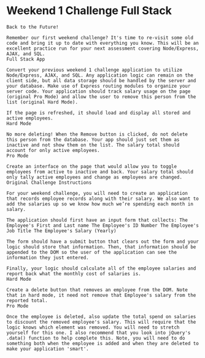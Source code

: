 # Weekend 1 Challenge Full Stack

    Back to the Future!

    Remember our first weekend challenge? It's time to re-visit some old code and bring it up to date with everything you know. This will be an excellent practice run for your next assessment covering Node/Express, AJAX, and SQL.
    Full Stack App

    Convert your previous weekend 1 challenge application to utilize Node/Express, AJAX, and SQL. Any application logic can remain on the client side, but all data storage should be handled by the server and your database. Make use of Express routing modules to organize your server code. Your application should track salary usage on the page (original Pro Mode) and allow the user to remove this person from the list (original Hard Mode).

    If the page is refreshed, it should load and display all stored and active employees.
    Hard Mode

    No more deleting! When the Remove button is clicked, do not delete this person from the database. Your app should just set them as inactive and not show them on the list. The salary total should account for only active employees.
    Pro Mode

    Create an interface on the page that would allow you to toggle employees from active to inactive and back. Your salary total should only tally active employees and change as employees are changed.
    Original Challenge Instructions

    For your weekend challenge, you will need to create an application that records employee records along with their salary. We also want to add the salaries up so we know how much we’re spending each month in salary.

    The application should first have an input form that collects: The Employee's First and Last name The Employee's ID Number The Employee's Job Title The Employee's Salary (Yearly)

    The form should have a submit button that clears out the form and your logic should store that information. Then, that information should be appended to the DOM so the user of the application can see the information they just entered.

    Finally, your logic should calculate all of the employee salaries and report back what the monthly cost of salaries is.
    Hard Mode

    Create a delete button that removes an employee from the DOM. Note that in hard mode, it need not remove that Employee's salary from the reported total.
    Pro Mode

    Once the employee is deleted, also update the total spend on salaries to discount the removed employee's salary. This will require that the logic knows which element was removed. You will need to stretch yourself for this one. I also recommend that you look into jQuery's .data() function to help complete this. Note, you will need to do something both when the employee is added and when they are deleted to make your application 'smart'.

